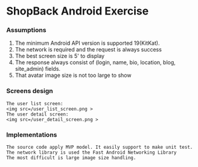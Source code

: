 # ShopBack Android Exercise 

### Assumptions

1. The minimum Android API version is supported 19(KitKat).
2. The network is required and the request is always success
3. The best screen size is 5' to display
4. The response always consist of (login, name, bio, location, blog, site_admin) fields.
5. That avatar image size is not too large to show

### Screens design
	The user list screen:
	<img src=/user_list_screen.png >
	The user detail screen:
	<img src=/user_detail_screen.png >
	
### Implementations
	The source code apply MVP model. It easily support to make unit test.
	The network library is used the Fast Android Networking Library
	The most difficult is large image size handling.